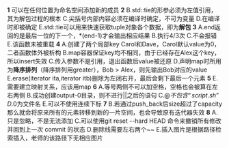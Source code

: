**1**
可以在任何位置为命名空间添加新的成员
**2**
B.std::tie的形参必须为左值引用，其为解包过程的根本
C.尖括号内部内容必须在编译时确定，不可为变量
D.在编译时即被确定
E.std::tie可以用来快速获取tuple对象各个数据，即为**解包**
**3**
A.end返回的是最后一位的下一个，*(end-1)才会输出相应结果
B.执行4/3次
C.不会报错
E.该函数未被重载
**4**
A.创建了两个局部key Carol和Dave，Carol默认value为0，二者函数体外被析构
B.map容器保证key均不相同，由于已经存在Alex这个key，所以insert失效
C.传入参数不是引用，退出函数后value被还原
D.声明map时所用为**降序排列**（降序排列用greater），Bob > Alex，则先输出Bob对应的value
E.erase(iterator ita,iterator itb)删除为左闭右开，最后会剩下最后一个元素
**5**
E.需要建立映射关系，应该用map
**6**
A.等号两侧不可以加空格，空格也会被算在左右两侧
B.成功创建output-0目录，则不进行||之后的语句
C.$@不包含“script.sh”
D.$0为文件名
E.可以不使用连续下标
**7**
B.若通过push_back后size超过了capacity那么就会将原来所有的元素转移到新的一片空间，也会导致原有迭代器失效
**8**
A.只是忽略，不是无法添加
C.可以使用git reset --hard HEAD 命令来撤销所有修改并回到上一次 commit 的状态
D.删除线需要左右两个~~
E.插入图片是根据路径检索插入，老师的该路径下无相应图片